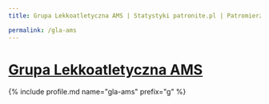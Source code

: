 ```yaml
---
title: Grupa Lekkoatletyczna AMS | Statystyki patronite.pl | Patromierz

permalink: /gla-ams
---
```


# [Grupa Lekkoatletyczna AMS](https://patronite.pl/gla-ams)

{% include profile.md name="gla-ams" prefix="g" %}

